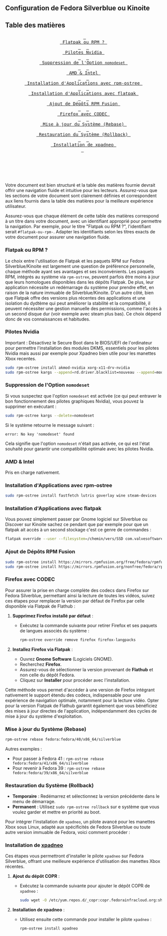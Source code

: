 ## Configuration de Fedora Silverblue ou Kinoite

## Table des matières

<div align="center">

&ensp;[<kbd> <br> Flatpak ou RPM ? <br> </kbd>](#flatpak-ou-rpm-)&ensp;
&ensp;[<kbd> <br> Pilotes Nvidia <br> </kbd>](#pilotes-nvidia)&ensp;
&ensp;[<kbd> <br> Suppression de l'Option `nomodeset` <br> </kbd>](#suppression-de-loption-nomodeset)&ensp;
&ensp;[<kbd> <br> AMD & Intel <br> </kbd>](#amd--intel)&ensp;
&ensp;[<kbd> <br> Installation d'Applications avec rpm-ostree <br> </kbd>](#installation-dapplications-avec-rpm-ostree)&ensp;
&ensp;[<kbd> <br> Installation d'Applications avec flatpak <br> </kbd>](#installation-dapplications-avec-flatpak)&ensp;
&ensp;[<kbd> <br> Ajout de Dépôts RPM Fusion <br> </kbd>](#ajout-de-dépôts-rpm-fusion)&ensp;
&ensp;[<kbd> <br> Firefox avec CODEC <br> </kbd>](#firefox-avec-codec)&ensp;
&ensp;[<kbd> <br> Mise à jour du Système (Rebase) <br> </kbd>](#mise-à-jour-du-système-rebase)&ensp;
&ensp;[<kbd> <br> Restauration du Système (Rollback) <br> </kbd>](#restauration-du-système-rollback)&ensp;
&ensp;[<kbd> <br> Installation de xpadneo <br> </kbd>](#installation-de-xpadneo)&ensp;

<br><br><br><br></div>

Votre document est bien structuré et la table des matières fournie devrait offrir une navigation fluide et intuitive pour les lecteurs. Assurez-vous que les sections de votre document sont clairement définies et correspondent aux liens fournis dans la table des matières pour la meilleure expérience utilisateur.

Assurez-vous que chaque élément de cette table des matières correspond à un titre dans votre document, avec un identifiant approprié pour permettre la navigation. Par exemple, pour le titre "Flatpak ou RPM ?", l'identifiant serait `#flatpak-ou-rpm-`. Adapter les identifiants selon les titres exacts de votre document pour assurer une navigation fluide.

### Flatpak ou RPM ? 

Le choix entre l'utilisation de Flatpak et les paquets RPM sur Fedora Silverblue/Kinoite est largement une question de préférence personnelle, chaque méthode ayant ses avantages et ses inconvénients. Les paquets RPM, intégrés au système via `rpm-ostree`, peuvent parfois être moins à jour que leurs homologues disponibles dans les dépôts Flatpak. De plus, leur application nécessite un redémarrage du système pour prendre effet, en raison de la nature immuable de Silverblue/Kinoite. D'un autre côté, bien que Flatpak offre des versions plus récentes des applications et une isolation du dydtème qui peut améliorer la stabilité et la compatibilité, il peuvent nécessiter une gestion manuelle des permissions, comme l'accès à un second disque dur (voir exemple avec steam plus bas). Ce choix dépend donc de vos connaissances et habitudes. 

### Pilotes Nvidia

Important : Désactivez le Secure Boot dans le BIOS/UEFI de l'ordinateur pour permettre l'installation des modules DKMS, essentiels pour les pilotes Nvidia mais aussi par exemple pour Xpadneo bien utile pour les manettes Xbox recentes.

```bash
sudo rpm-ostree install akmod-nvidia xorg-x11-drv-nvidia
sudo rpm-ostree kargs --append=rd.driver.blacklist=nouveau --append=modprobe.blacklist=nouveau --append=nvidia-drm.modeset=1
```

### Suppression de l'Option `nomodeset`

Si vous suspectez que l'option `nomodeset` est activée (ce qui peut entraver le bon fonctionnement des pilotes graphiques Nvidia), vous pouvez la supprimer en exécutant :

```bash
sudo rpm-ostree kargs --delete=nomodeset
```

Si le système retourne le message suivant :

```
error: No key 'nomodeset' found
```

Cela signifie que l'option `nomodeset` n'était pas activée, ce qui est l'état souhaité pour garantir une compatibilité optimale avec les pilotes Nvidia.

### AMD & Intel
Pris en charge nativement.

### Installation d'Applications avec rpm-ostree
```bash
sudo rpm-ostree install fastfetch lutris goverlay wine steam-devices
```

### Installation d'Applications avec flatpak

Vous pouvez simplement passer par Gnome logiciel sur Silverblue ou Discover sur Kinoite sachez ce pendant que par exemple pour que un flatpak ait accès à un second stockage c'est ce genre de commandes :

```bash
flatpak override --user --filesystem=/chemin/vers/SSD com.valvesoftware.Steam
```

### Ajout de Dépôts RPM Fusion
```bash
sudo rpm-ostree install https://mirrors.rpmfusion.org/free/fedora/rpmfusion-free-release-$(rpm -E %fedora).noarch.rpm
sudo rpm-ostree install https://mirrors.rpmfusion.org/nonfree/fedora/rpmfusion-nonfree-release-$(rpm -E %fedora).noarch.rpm
```
### Firefox avec CODEC

Pour assurer la prise en charge complète des codecs dans Firefox sur Fedora Silverblue, permettant ainsi la lecture de toutes les vidéos, suivez ces étapes pour remplacer la version par défaut de Firefox par celle disponible via Flatpak de Flathub :

1. **Supprimez Firefox installé par défaut** :
    - Exécutez la commande suivante pour retirer Firefox et ses paquets de langues associés du système :
        ```bash
        rpm-ostree override remove firefox firefox-langpacks
        ```

2. **Installez Firefox via Flatpak** :
    - Ouvrez **Gnome Software** (Logiciels GNOME).
    - Recherchez **Firefox**.
    - Assurez-vous de sélectionner la version provenant de **Flathub** et non celle du dépôt Fedora.
    - Cliquez sur **Installer** pour procéder avec l'installation.

Cette méthode vous permet d'accéder à une version de Firefox intégrant nativement le support étendu des codecs, indispensable pour une expérience de navigation optimale, notamment pour la lecture vidéo. Opter pour la version Flatpak de Flathub garantit également que vous bénéficiez des mises à jour directes de l'application, indépendamment des cycles de mise à jour du système d'exploitation.

### Mise à jour du Système (Rebase)
```bash
rpm-ostree rebase fedora:fedora/40/x86_64/silverblue
```
Autres exemples :
- Pour passer à Fedora 41 : `rpm-ostree rebase fedora:fedora/41/x86_64/silverblue`
- Pour revenir à Fedora 39 : `rpm-ostree rebase fedora:fedora/39/x86_64/silverblue`

### Restauration du Système (Rollback)
- **Temporaire** : Redémarrez et sélectionnez la version précédente dans le menu de démarrage.
- **Permanent** : Utilisez `sudo rpm-ostree rollback` sur e système que vous voulez garder et mettre en priorité au boot.

Pour intégrer l'installation de `xpadneo`, un pilote avancé pour les manettes Xbox sous Linux, adapté aux spécificités de Fedora Silverblue ou toute autre version immuable de Fedora, voici comment procéder :

### Installation de [xpadneo](https://github.com/atar-axis/xpadneo)

Ces étapes vous permettront d'installer le pilote `xpadneo` sur Fedora Silverblue, offrant une meilleure expérience d'utilisation des manettes Xbox récentes.

1. **Ajout du dépôt COPR** :
    - Exécutez la commande suivante pour ajouter le dépôt COPR de `xpadneo` :
        ```bash
        sudo wget -O /etc/yum.repos.d/_copr:copr.fedorainfracloud.org:shdwchn10:xpadneo.repo https://copr.fedorainfracloud.org/coprs/shdwchn10/xpadneo/repo/fedora-$(rpm -E %fedora)/shdwchn10-xpadneo-fedora-$(rpm -E %fedora).repo
        ```

2. **Installation de xpadneo** :
    - Utilisez ensuite cette commande pour installer le pilote `xpadneo` :
        ```bash
        rpm-ostree install xpadneo
        ```
